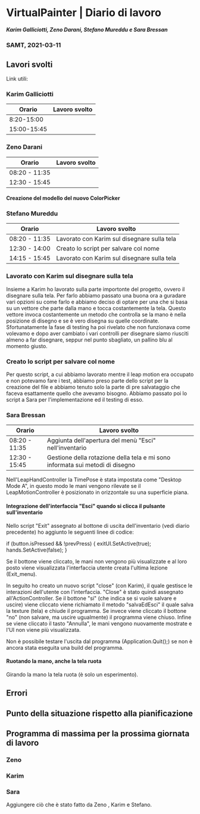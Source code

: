 # VirtualPainter | Diario di lavoro
##### Karim Galliciotti, Zeno Darani, Stefano Mureddu e Sara Bressan
### SAMT, 2021-03-11

## Lavori svolti

Link utili:


### Karim Galliciotti


|Orario        |Lavoro svolto                 |
|--------------|------------------------------|
|8:20-15:00| |
|15:00-15:45| |

### Zeno Darani


|Orario        |Lavoro svolto                 |
|--------------|------------------------------|
|08:20 - 11:35 | |
|12:30 - 15:45 | |

#### Creazione del modello del nuovo ColorPicker


### Stefano Mureddu


|Orario        |Lavoro svolto                 |
|--------------|------------------------------|
|08:20 - 11:35 |Lavorato con Karim sul disegnare sulla tela|
|12:30 - 14:00 |Creato lo script per salvare col nome|
|14:15 - 15:45 |Lavorato con Karim sul disegnare sulla tela|

### Lavorato con Karim sul disegnare sulla tela

Insieme a Karim ho lavorato sulla parte importonte del progetto, ovvero il disegnare sulla tela. Per farlo abbiamo passato una buona ora a guradare vari opzioni su come farlo e abbiamo deciso di optare per una che si basa su un vettore che parte dalla mano e tocca costantemente la tela. Questo vettore invoca costantemente un metodo che controlla se la mano è nella posizione di disegno e se è vero disegna su quelle coordinate. Sfortunatamente la fase di testing ha poi rivelato che non funzionava come volevamo e dopo aver cambiato i vari controlli per disegnare siamo riusciti almeno a far disegnare, seppur nel punto sbagliato, un pallino blu al momento giusto.


### Creato lo script per salvare col nome

Per questo script, a cui abbiamo lavorato mentre il leap motion era occupato e non potevamo fare i test, abbiamo preso parte dello script per la creazione del file e abbiamo tenuto solo la parte di pre salvataggio che faceva esattamente quello che avevamo bisogno.
Abbiamo passato poi lo script a Sara per l'implementazione ed il testing di esso.

### Sara Bressan


|Orario        |Lavoro svolto                 |
|--------------|------------------------------|
|08:20 - 11:35 | Aggiunta dell'apertura del menù "Esci" nell'inventario |
|12:30 - 15:45 | Gestione della rotazione della tela e mi sono informata sui metodi di disegno|

Nell'LeapHandController la TimePose è stata impostata come "Desktop Mode A", in questo modo le mani 
vengono rilevate se il LeapMotionController è posizionato in orizzontale su una superficie piana.

#### Integrazione dell'interfaccia "Esci" quando si clicca il pulsante sull'inventario
Nello script "Exit" assegnato al bottone di uscita dell'inventario (vedi diario precedente)
ho aggiunto le seguenti linee di codice:

if (button.isPressed && !prevPress)
{
    exitUI.SetActive(true);
    hands.SetActive(false);
}

Se il bottone viene cliccato, le mani non vengono più visualizzate e al loro posto viene 
visualizzata l'interfaccia utente creata l'ultima lezione (Exit_menu).

In seguito ho creato un nuovo script "close" (con Karim), il quale gestisce le interazioni dell'utente con l'interfaccia.
"Close" è stato quindi assegnato all'ActionController.
Se il bottone "si" (che indica se si vuole salvare e uscire) viene cliccato viene richiamato il metodo "salvaEdEsci" il quale salva la texture (tela) e chiude il programma.
Se invece viene cliccato il bottone "no" (non salvare, ma uscire ugualmente) il programma viene chiuso.
Infine se viene cliccato il tasto "Annulla", le mani vengono nuovamente mostrate e l'UI non viene più visualizzata.

Non è possibile testare l'uscita dal programma (Application.Quit();) se non è ancora stata eseguita una build del programma.

#### Ruotando la mano, anche la tela ruota

Girando la mano la tela ruota (è solo un esperimento).

## Errori


##  Punto della situazione rispetto alla pianificazione



## Programma di massima per la prossima giornata di lavoro
### Zeno


### Karim


### Sara
Aggiungere ciò che è stato fatto da Zeno , Karim e Stefano.

